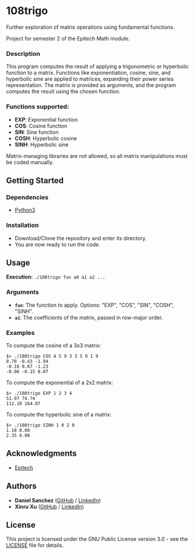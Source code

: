# 108trigo

Further exploration of matrix operations using fundamental functions.

Project for semester 2 of the Epitech Math module.

### Description

This program computes the result of applying a trigonometric or hyperbolic function to a matrix. Functions like exponentiation, cosine, sine, and hyperbolic sine are applied to matrices, expanding their power series representation. The matrix is provided as arguments, and the program computes the result using the chosen function.

### Functions supported:
- **EXP**: Exponential function
- **COS**: Cosine function
- **SIN**: Sine function
- **COSH**: Hyperbolic cosine
- **SINH**: Hyperbolic sine

Matrix-managing libraries are not allowed, so all matrix manipulations must be coded manually.

## Getting Started

### Dependencies

- [Python3](https://python.org/)

### Installation

* Download/Clone the repository and enter its directory.
* You are now ready to run the code.

## Usage

**Execution:** ```./108trigo fun a0 a1 a2 ...```

### Arguments
- **`fun`**: The function to apply. Options: "EXP", "COS", "SIN", "COSH", "SINH".
- **`ai`**: The coefficients of the matrix, passed in row-major order.

### Examples

To compute the cosine of a 3x3 matrix:

```
$> ./108trigo COS 4 5 9 3 3 5 0 1 9
0.70 -0.43 -1.94
-0.16 0.67 -1.23
-0.06 -0.15 0.07
```

To compute the exponential of a 2x2 matrix:

```
$> ./108trigo EXP 1 2 3 4
51.97 74.74
112.10 164.07
```

To compute the hyperbolic sine of a matrix:

```
$> ./108trigo SINH 1 0 2 0
1.18 0.00
2.35 0.00
```

## Acknowledgments

* [Epitech](https://www.epitech.eu/)

## Authors

* **Daniel Sanchez** ([GitHub](https://github.com/angsanch) / [LinkedIn](https://www.linkedin.com/in/angeldanielsanchez/))
* **Xinru Xu** ([GitHub](https://github.com/Exinru) / [LinkedIn](https://www.linkedin.com/in/xinru-xu/))

## License

This project is licensed under the GNU Public License version 3.0 - see the [LICENSE](LICENSE) file for details.
